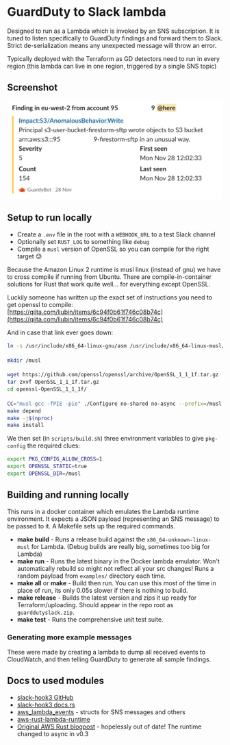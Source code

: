 # GuardDuty to Slack lambda

Designed to run as a Lambda which is invoked by an SNS subscription. It is tuned to listen specifically to GuardDuty findings and forward them to Slack. Strict de-serialization means any unexpected message will throw an error.

Typically deployed with the Terraform as GD detectors need to run in every region (this lambda can live in one region, triggered by a single SNS topic)

## Screenshot

![Slack Screenshot](./docs/slack.png)

## Setup to run locally

- Create a `.env` file in the root with a `WEBHOOK_URL` to a test Slack channel
- Optionally set `RUST_LOG` to something like `debug`
- Compile a `musl` version of OpenSSL so you can compile for the right target 😓
  
Because the Amazon Linux 2 runtime is musl linux (instead of gnu) we have to cross compile if running from Ubuntu. There are compile-in-container solutions for Rust that work quite well... for everything except OpenSSL.

Luckily someone has written up the exact set of instructions you need to get openssl to compile: [https://qiita.com/liubin/items/6c94f0b61f746c08b74c](https://qiita.com/liubin/items/6c94f0b61f746c08b74c)

And in case that link ever goes down:

```sh
ln -s /usr/include/x86_64-linux-gnu/asm /usr/include/x86_64-linux-musl/asm &&     ln -s /usr/include/asm-generic /usr/include/x86_64-linux-musl/asm-generic &&     ln -s /usr/include/linux /usr/include/x86_64-linux-musl/linux

mkdir /musl

wget https://github.com/openssl/openssl/archive/OpenSSL_1_1_1f.tar.gz
tar zxvf OpenSSL_1_1_1f.tar.gz 
cd openssl-OpenSSL_1_1_1f/

CC="musl-gcc -fPIE -pie" ./Configure no-shared no-async --prefix=/musl --openssldir=/musl/ssl linux-x86_64
make depend
make -j$(nproc)
make install
```

We then set (in `scripts/build.sh`) three environment variables to give `pkg-config` the required clues:

```sh
export PKG_CONFIG_ALLOW_CROSS=1
export OPENSSL_STATIC=true
export OPENSSL_DIR=/musl
```

## Building and running locally

This runs in a docker container which emulates the Lambda runtime environment. It expects a JSON payload (representing an SNS message) to be passed to it. A Makefile sets up the required commands.

- **make build** - Runs a release build against the `x86_64-unknown-linux-musl` for Lambda. (Debug builds are really big, sometimes too big for Lambda)
- **make run** - Runs the latest binary in the Docker lambda emulator. Won't automatically rebuild so might not reflect all your src changes! Runs a random payload from `examples/` directory each time.
- **make all** or **make** - Build then run. You can use this most of the time in place of run, its only 0.05s slower if there is nothing to build.
- **make release** - Builds the latest version and zips it up ready for Terraform/uploading. Should appear in the repo root as `guarddutyslack.zip`.
- **make test** - Runs the comprehensive unit test suite.

### Generating more example messages

These were made by creating a lambda to dump all received events to CloudWatch, and then telling GuardDuty to generate all sample findings.

## Docs to used modules

- [slack-hook3 GitHub](https://github.com/0xc0deface/rust-slack/tree/v3)
- [slack-hook3 docs.rs](https://docs.rs/slack-hook3/latest/slack_hook3/)
- [aws_lambda_events](https://github.com/LegNeato/aws-lambda-events) - structs for SNS messages and others
- [aws-rust-lambda-runtime](https://github.com/awslabs/aws-lambda-rust-runtime)
- [Original AWS Rust blogpost](https://aws.amazon.com/blogs/opensource/rust-runtime-for-aws-lambda/) - hopelessly out of date! The runtime changed to async in v0.3
